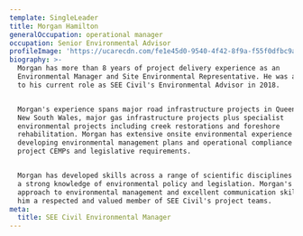 ```yaml
---
template: SingleLeader
title: Morgan Hamilton
generalOccupation: operational manager
occupation: Senior Environmental Advisor
profileImage: 'https://ucarecdn.com/fe1e45d0-9540-4f42-8f9a-f55f0dfbc9af/'
biography: >-
  Morgan has more than 8 years of project delivery experience as an
  Environmental Manager and Site Environmental Representative. He was appointed
  to his current role as SEE Civil's Environmental Advisor in 2018. 


  Morgan's experience spans major road infrastructure projects in Queensland and
  New South Wales, major gas infrastructure projects plus specialist
  environmental projects including creek restorations and foreshore
  rehabilitation. Morgan has extensive onsite environmental experience in
  developing environmental management plans and operational compliance with
  project CEMPs and legislative requirements. 


  Morgan has developed skills across a range of scientific disciplines including
  a strong knowledge of environmental policy and legislation. Morgan's practical
  approach to environmental management and excellent communication skills make
  him a respected and valued member of SEE Civil's project teams.
meta:
  title: SEE Civil Environmental Manager
---
```


